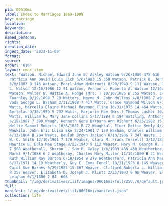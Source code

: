 ```yaml
---
pid: 00616mi
label: Index to Marriages 1869-1989
key: marriage
location: 
keywords: 
description: 
named_persons: 
rights: 
creation_date: 
ingest_date: '2023-11-09'
format: 
source: 
order: '616'
layout: cmhc_item
text: 'Watson, Michael Edward June E. Ackley Watson 9/26/1986 478 616     Watson,
  Patricia Ann David Louis Eich 5/6/1983 15 350 Watson, Patrick B. Jennie Burnside
  3/8/1883 B 146 Watson, Pearl Adam McDermott 8/20/1943 9 111 Watson, Roberta A. Vernon
  L. Watson 12/16/1966 12 91 Watson, Vernon L. Roberta A. Watson 12/16/1966 12 91
  Watson, Walter B. Hattie A. Hodge (Mrs. ) 10/10/1885 B 255 Watson, Zelma William
  Fearnley 9/19/1898 7 20 Watters, Mayme M. John Mullens 4/8/1908 7 a9 | Watters,
  Vada George L. Basham 3/31/1908 7 417 Watts, Grace Raymond Wilson 9/18/1919 8 99
  Watts, Marcella Elaine Michael Raymond Cline 10/31/1975 14 454 Watts, Marjorie Albert
  Bertolas 9/30/1950 9 232 Watts, Marjorie Mae (Mrs.) Thomas Lusher 10/3/1959 10 33
  Watts, William H. Mary Jane Collins 5/17/1884 B 194 Watzling, Anthony Rosa Salisbury
  6/19/1907 7 388 Waugh, Kenneth Gene Barbara Ann Richert 6/25/1982 15 260 Waugh,
  Nettie Samuel Roberts 10/8/1881 B 72 Waughtal, Elmer Mattie Reely 4/22/1892 6 182
  Waukila, John Eric Luisa Eko 7/24/1901 7 159 Waxham, Charles William Bridget McGeehan
  4/13/1884 B 204 Wayts, Beulah Brown Jackson 6/10/1906 7 347 Wayts, J. R. (Mrs.)
  W. C. Smith 12/19/1901 7 179 Weaber, Clara M. Frank Terrell] 3/12/1897 6 362 Weas,
  Maurice B. Eula Mae Stage 8/23/1943 9 112 Weaser, Mary M. George H. Burt 11/28/1911
  7 508 Weatherall, Sharon L. Sam M. Galey 1/6/1989 488 460 Weatherbee, Ida William
  Markt 9/1/1888 6 2 Weatherby, Charles Mary Miller 11/15/1880 B 31 Weatherford, Mary
  Ruth William Ray Burton 6/10/1954 9 279 Weatherford, Patricia Ann Marvin R. Lucas
  6/17/1971 14 19 Weatherly, Guy E. Emma Fenell 10/31/1923 8 145 Weaver, Carl Michael
  Carol Sue Barnes 6/29/1983 15 367 Weaver, Clifford Roberta L. Williams 8/26/1933
  8 257 Weaver, Elizabeth D. Joseph J. Klintz 2/25/1943 9 96 Weaver, Ellen Charles
  Leighan 6/1/1880 2 84  606 '
thumbnail: "/img/derivatives/iiif/images/00616mi/full/250,/0/default.jpg"
full: 
manifest: "/img/derivatives/iiif/00616mi/manifest.json"
collection: life
---
```

